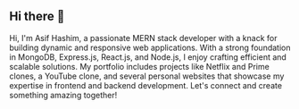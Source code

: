 ## Hi there 👋

Hi, I'm Asif Hashim, a passionate MERN stack developer with a knack for building dynamic and responsive web applications. With a strong foundation in MongoDB, Express.js, React.js, and Node.js, I enjoy crafting efficient and scalable solutions. My portfolio includes projects like Netflix and Prime clones, a YouTube clone, and several personal websites that showcase my expertise in frontend and backend development. Let's connect and create something amazing together!

